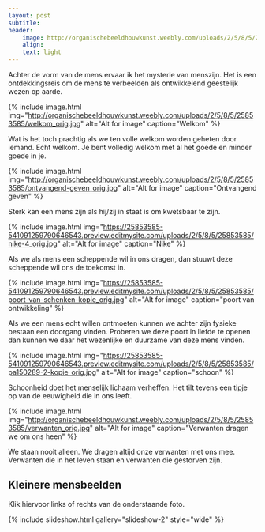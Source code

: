 ```yaml
---
layout: post
subtitle:
header:
    image: http://organischebeeldhouwkunst.weebly.com/uploads/2/5/8/5/25853585/maria_orig.jpg
    align:
    text: light
---
```

Achter de vorm van de mens ervaar ik het mysterie van menszijn. Het is een ontdekkingsreis om de mens te verbeelden als ontwikkelend geestelijk wezen op aarde.

{% include image.html img="http://organischebeeldhouwkunst.weebly.com/uploads/2/5/8/5/25853585/welkom_orig.jpg" alt="Alt for image" caption="Welkom" %}

Wat is het toch prachtig als we ten volle welkom worden geheten door iemand. Echt welkom. Je bent volledig welkom met al het goede en minder goede in je.  

{% include image.html img="http://organischebeeldhouwkunst.weebly.com/uploads/2/5/8/5/25853585/ontvangend-geven_orig.jpg" alt="Alt for image" caption="Ontvangend geven" %}

Sterk kan een mens zijn als hij/zij in staat is om kwetsbaar te zijn.

{% include image.html img="https://25853585-541091259790646543.preview.editmysite.com/uploads/2/5/8/5/25853585/nike-4_orig.jpg" alt="Alt for image" caption="Nike" %}

Als we als mens een scheppende wil in ons dragen, dan stuuwt deze scheppende wil ons de toekomst in.

{% include image.html img="https://25853585-541091259790646543.preview.editmysite.com/uploads/2/5/8/5/25853585/poort-van-schenken-kopie_orig.jpg" alt="Alt for image" caption="poort van ontwikkeling" %}

Als we een mens echt willen ontmoeten kunnen we achter zijn fysieke bestaan een doorgang vinden. Proberen we deze poort in liefde te openen dan kunnen we daar het wezenlijke en duurzame van deze mens vinden.

{% include image.html img="https://25853585-541091259790646543.preview.editmysite.com/uploads/2/5/8/5/25853585/pa150289-2-kopie_orig.jpg" alt="Alt for image" caption="schoon" %}

Schoonheid doet het menselijk lichaam verheffen. Het tilt tevens een tipje op van de eeuwigheid die in ons leeft.

{% include image.html img="http://organischebeeldhouwkunst.weebly.com/uploads/2/5/8/5/25853585/verwanten_orig.jpg" alt="Alt for image" caption="Verwanten dragen we om ons heen" %}

We staan nooit alleen. We dragen altijd onze verwanten met ons mee. Verwanten die in het leven staan en verwanten die gestorven zijn.





## Kleinere mensbeelden

Klik hiervoor links of rechts van de onderstaande foto.

{% include slideshow.html gallery="slideshow-2" style="wide" %}
